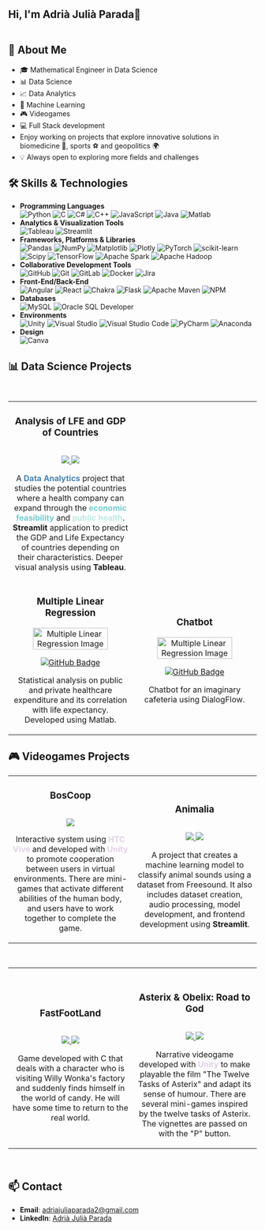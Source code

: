 ## Hi, I'm Adrià Julià Parada👋

<img src="https://i.imghippo.com/files/4pD4M1726322712.png" alt="" border="0">

## 📝 About Me

- 🎓 Mathematical Engineer in Data Science
- 📊 Data Science
- 📈 Data Analytics
- 🤖 Machine Learning
- 🎮 Videogames
- 💻 Full Stack development
- Enjoy working on projects that explore innovative solutions in biomedicine 🧬, sports ⚽ and geopolitics 🌍
- 💡 Always open to exploring more fields and challenges

## 🛠️ Skills & Technologies
- **Programming Languages**
  <br>
![Python](https://img.shields.io/badge/python-3670A0?style=for-the-badge&logo=python&logoColor=ffdd54) ![C](https://img.shields.io/badge/c-%2300599C.svg?style=for-the-badge&logo=c&logoColor=white) ![C#](https://img.shields.io/badge/c%23-%23150458.svg?style=for-the-badge&logo=csharp&logoColor=white) ![C++](https://img.shields.io/badge/c++-%2300599C.svg?style=for-the-badge&logo=c%2B%2B&logoColor=white) ![JavaScript](https://img.shields.io/badge/javascript-%23323330.svg?style=for-the-badge&logo=javascript&logoColor=%23F7DF1E) ![Java](https://img.shields.io/badge/java-%23ED8B00.svg?style=for-the-badge&logo=openjdk&logoColor=white) ![Matlab](https://img.shields.io/badge/Matlab-%230C55A5.svg?style=for-the-badge&logo=matlab&logoColor=white)
- **Analytics & Visualization Tools**
  <br>
  ![Tableau](https://img.shields.io/badge/Tableau-%233F4F75.svg?style=for-the-badge&logo=tableau&logoColor=white) ![Streamlit](https://img.shields.io/badge/Streamlit-%23CB3837.svg?style=for-the-badge&logo=streamlit&logoColor=white)
- **Frameworks, Platforms & Libraries**
  <br>
  ![Pandas](https://img.shields.io/badge/pandas-%23150458.svg?style=for-the-badge&logo=pandas&logoColor=white) ![NumPy](https://img.shields.io/badge/numpy-%23013243.svg?style=for-the-badge&logo=numpy&logoColor=white) ![Matplotlib](https://img.shields.io/badge/Matplotlib-%23ffffff.svg?style=for-the-badge&logo=Matplotlib&logoColor=black) ![Plotly](https://img.shields.io/badge/Plotly-%233F4F75.svg?style=for-the-badge&logo=plotly&logoColor=white) ![PyTorch](https://img.shields.io/badge/PyTorch-%23EE4C2C.svg?style=for-the-badge&logo=PyTorch&logoColor=white) ![scikit-learn](https://img.shields.io/badge/scikit--learn-%23F7931E.svg?style=for-the-badge&logo=scikit-learn&logoColor=white) ![Scipy](https://img.shields.io/badge/SciPy-%230C55A5.svg?style=for-the-badge&logo=scipy&logoColor=%white) ![TensorFlow](https://img.shields.io/badge/TensorFlow-%23FF6F00.svg?style=for-the-badge&logo=TensorFlow&logoColor=white) ![Apache Spark](https://img.shields.io/badge/Apache%20Spark-FDEE21?style=for-the-badge&logo=apachespark&logoColor=black) ![Apache Hadoop](https://img.shields.io/badge/Apache%20Hadoop-66CCFF?style=for-the-badge&logo=apachehadoop&logoColor=black)
- **Collaborative Development Tools**
  <br>
![GitHub](https://img.shields.io/badge/github-%23121011.svg?style=for-the-badge&logo=github&logoColor=white) ![Git](https://img.shields.io/badge/git-%23F05033.svg?style=for-the-badge&logo=git&logoColor=white) ![GitLab](https://img.shields.io/badge/gitlab-%23181717.svg?style=for-the-badge&logo=gitlab&logoColor=white) ![Docker](https://img.shields.io/badge/docker-%230db7ed.svg?style=for-the-badge&logo=docker&logoColor=white) ![Jira](https://img.shields.io/badge/jira-%230A0FFF.svg?style=for-the-badge&logo=jira&logoColor=white) 
- **Front-End/Back-End**
  <br>
  ![Angular](https://img.shields.io/badge/angular-%23DD0031.svg?style=for-the-badge&logo=angular&logoColor=white) ![React](https://img.shields.io/badge/react-%2320232a.svg?style=for-the-badge&logo=react&logoColor=%2361DAFB) ![Chakra](https://img.shields.io/badge/chakra-%234ED1C5.svg?style=for-the-badge&logo=chakraui&logoColor=white) ![Flask](https://img.shields.io/badge/flask-%23000.svg?style=for-the-badge&logo=flask&logoColor=white) ![Apache Maven](https://img.shields.io/badge/Apache%20Maven-C71A36?style=for-the-badge&logo=Apache%20Maven&logoColor=white) ![NPM](https://img.shields.io/badge/NPM-%23CB3837.svg?style=for-the-badge&logo=npm&logoColor=white) 
- **Databases**
  <br>
  ![MySQL](https://img.shields.io/badge/mysql-4479A1.svg?style=for-the-badge&logo=mysql&logoColor=white) ![Oracle SQL Developer](https://img.shields.io/badge/Oracle-F80000?style=for-the-badge&logo=oracle&logoColor=white)
- **Environments**
  <br>
  ![Unity](https://img.shields.io/badge/Unity-%23121011.svg?style=for-the-badge&logo=unity&logoColor=white) ![Visual Studio](https://img.shields.io/badge/VisualStudio-%23150458.svg?style=for-the-badge&logo=vs&logoColor=white) ![Visual Studio Code](https://img.shields.io/badge/VisualStudioCode-%230db7ed.svg?style=for-the-badge&logo=vscode&logoColor=white) ![PyCharm](https://img.shields.io/badge/PyCharm-%FDEE21.svg?style=for-the-badge&logo=pycharm&logoColor=black) ![Anaconda](https://img.shields.io/badge/Anaconda-%2344A833.svg?style=for-the-badge&logo=anaconda&logoColor=white)
- **Design**
  <br>
  ![Canva](https://img.shields.io/badge/Canva-%2300C4CC.svg?style=for-the-badge&logo=Canva&logoColor=white) 

## 📊 Data Science Projects

<table>
<tr>
<td width="50%">
<h3 align="center">Analysis of LFE and GDP of Countries</h3>
<div align="center">                                       
<a href="https://github.com/JorgeMRPOO/AV-Projecte-Final" target="_blank"><img src="https://i.imghippo.com/files/UYoa61726331893.png" alt="" border="0"></a>
<br>
<p>
<a href="https://github.com/JorgeMRPOO/AV-Projecte-Final" target="_blank">
<img src="https://img.shields.io/badge/CODE-73ccd0?style=for-the-badge&logo=github&logoColor=black">
</a>
<a href="https://drive.google.com/drive/folders/1_9K-Oz90sjbIBd2AIl9LMijXJu23b062?usp=sharing" target="_blank">
<img src="https://img.shields.io/badge/TABLEAU-bee9e1?style=for-the-badge&logo=tableau&logoColor=black">
</a>
</p>
<p>A <span style="color:#4682b4;"><strong>Data Analytics</strong></span> project that studies the potential countries where a health company can expand through the <span style="color:#73ccd0;"><strong>economic feasibility</strong></span> and <span style="color:#bee9e1;"><strong>public health</strong></span>. <strong>Streamlit</strong> application to predict the GDP and Life Expectancy of countries depending on their characteristics. Deeper visual analysis using <strong>Tableau</strong>.</p>
</div>
                                                                                      
</td>
<br>
<tr>
    <td width="50%" align="center">
      <h3>Multiple Linear Regression</h3>
      <a href="https://github.com/laura-guardia-vela/Multiple-Linear-Regression.git" target="_blank">
        <img src="https://i.imghippo.com/files/8RUax1728663678.png" alt="Multiple Linear Regression Image" width="80%" />
      </a>
      <p>
        <a href="https://github.com/laura-guardia-vela/Multiple-Linear-Regression.git" target="_blank">
          <img src="https://img.shields.io/badge/CODE-1e0ea5?style=for-the-badge&logo=github&logoColor=black" alt="GitHub Badge">
        </a>
      </p>
      <p>Statistical analysis on public and private healthcare expenditure and its correlation with life expectancy. Developed using Matlab.</p>
    </td>
    <td width="50%" align="center">
      <h3>Chatbot</h3>
      <a href="https://github.com/laura-guardia-vela/Chatbot" target="_blank">
        <img src="https://i.imghippo.com/files/9zT7v1728670613.jpg" alt="Multiple Linear Regression Image" width="80%" />
      </a>
      <p>
        <a href="https://github.com/laura-guardia-vela/Chatbot" target="_blank">
          <img src="https://img.shields.io/badge/CODE-1ee6df?style=for-the-badge&logo=github&logoColor=black" alt="GitHub Badge">
        </a>
      </p>
      <p>Chatbot for an imaginary cafeteria using DialogFlow.</p>
    </td>
  </tr>
</table>

## 🎮 Videogames Projects
<table>
<tr>
<td width="50%">
<h3 align="center">BosCoop</h3>
<div align="center">
<a href="https://github.com/LauraGuardiaVela/FINAL-PROJECT-BOSCOOP" target="_blank"><img src="https://i.imghippo.com/files/m7RTR1726360644.png" alt="" border="0"></a>
<p>
<a href="https://github.com/LauraGuardiaVela/FINAL-PROJECT-BOSCOOP" target="_blank">
<img src="https://img.shields.io/badge/CODE-e2d0e9?style=for-the-badge&logo=github&logoColor=black">
</a>
</p>
<p>Interactive system using <span style="color:#e2d0e9;"><strong>HTC Vive</strong></span> and developed with <span style="color:#e2d0e9;"><strong>Unity</strong></span> to promote cooperation between users in virtual environments. There are mini-games that activate different abilities of the human body, and users have to work together to complete the game.</p>
</div>
                                                                                      
</td>

<td width="50%">
               <br>
<h3 align="center">Animalia</h3>
<div align="center">                                       
<a href="https://github.com/AdriaJP02/Animalia-TTM-Project" target="_blank"><img src="https://i.imghippo.com/files/jq5fl1728678037.png" alt="" border="0"></a>
<br>
<p>
<a href="https://drive.google.com/file/d/1a9psHO2EHbwON3D7BCuOylEkHfDrlKnI/view?usp=sharing" target="_blank">
<img src="https://img.shields.io/badge/YOUTUBE-2a6ec2?style=for-the-badge&logo=youtube&logoColor=white">
</a>
<a href="https://github.com/AdriaJP02/Animalia-TTM-Project" target="_blank">
<img src="https://img.shields.io/badge/CODE-52a5f6?style=for-the-badge&logo=github&logoColor=white">
</a>
</p>
<p> A project that creates a machine learning model to classify animal sounds using a dataset from Freesound. It also includes dataset creation, audio processing, model development, and frontend development using <strong>Streamlit</strong>.</p>
</div>                                                             
</table>                                                                                 
</div>
<br>

<table>
<tr>
<td width="50%">
               <br>
<h3 align="center">FastFootLand</h3>
<div align="center">
<a href="https://www.youtube.com/watch?v=yOjzqG45lYI&t=32s" target="_blank"><img src="https://i.imghippo.com/files/AQjd21726419563.png" alt="" border="0"></a>
<p>
<a href="https://www.youtube.com/watch?v=yOjzqG45lYI&t=32s" target="_blank">
<img src="https://img.shields.io/badge/YOUTUBE-ebc6d4?style=for-the-badge&logo=youtube&logoColor=black">
</a>
<a href="https://drive.google.com/uc?export=download&id=1rq0hpY_gqRnOPZCpoCMAUqFKYbzMDQLM" target="_blank">
<img src="https://img.shields.io/badge/Download%20ZIP-e47ba3?style=for-the-badge&logo=c&logoColor=white">
</a>
</p>
<p>Game developed with C that deals with a character who is visiting Willy Wonka's factory and suddenly finds himself in the world of candy. He will have some time to return to the real world.</p>
</div>
<td width="50%">
               <br>
<h3 align="center">Asterix & Obelix: Road to God</h3>
<div align="center">                                       
<a href="https://github.com/jahanzeb1000/asterixiobelix" target="_blank"><img src="https://i.imghippo.com/files/Q2ChP1726419373.png" alt="" border="0"></a>
<br>
<p>
<a href="https://github.com/jahanzeb1000/asterixiobelix" target="_blank">
<img src="https://img.shields.io/badge/CODE-52a5f6?style=for-the-badge&logo=github&logoColor=white">
</a>
<a href="https://drive.google.com/uc?export=download&id=14b8OJbcYoXYiGI4jA80mXq66Q28Sw29V" target="_blank">
<img src="https://img.shields.io/badge/Download%20ZIP-2a6ec2?style=for-the-badge&logo=unity&logoColor=white">
</a>
</p>
<p>Narrative videogame developed with <span style="color:#e2d0e9;"><strong>Unity</strong></span> to make playable the film "The Twelve Tasks of Asterix" and adapt its sense of humour. There are several mini-games inspired by the twelve tasks of Asterix. The vignettes are passed on with the "P" button.</p>
</div>                                                             
</table>                                                                                 
</div>
<br>

## 📫 Contact
- **Email**: adriajuliaparada2@gmail.com
- **LinkedIn**: [Adrià Julià Parada](http://www.linkedin.com/in/adri%C3%A0-juli%C3%A0-parada-67b275271)



